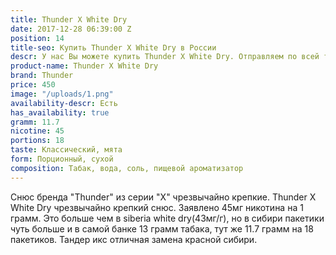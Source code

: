 ```yaml
---
title: Thunder X White Dry
date: 2017-12-28 06:39:00 Z
position: 14
title-seo: Купить Thunder X White Dry в России
descr: У нас Вы можете купить Thunder X White Dry. Отправляем по всей территории России.
product-name: Thunder X White Dry
brand: Thunder
price: 450
image: "/uploads/1.png"
availability-descr: Есть
has_availability: true
gramm: 11.7
nicotine: 45
portions: 18
taste: Классический, мята
form: Порционный, сухой
composition: Табак, вода, соль, пищевой ароматизатор
---
```


Снюс бренда "Thunder" из серии "X" чрезвычайно крепкие.
Thunder X White Dry чрезвычайно крепкий снюс. Заявлено 45мг никотина на 1 грамм. Это больше чем в siberia white dry(43мг/г), но в сибири пакетики чуть больше и в самой банке 13 грамм табака, тут же 11.7 грамм на 18 пакетиков. 
Тандер икс отличная замена красной сибири.
